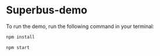 # Superbus-demo

To run the demo, run the following command in your terminal:
```bash
npm install

npm start
```